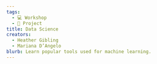 ```yaml
---
tags:
  - 💻 Workshop
  - 🔨 Project
title: Data Science
creators:
  - Heather Gibling
  - Mariana D’Angelo
blurb: Learn popular tools used for machine learning.
---
```

